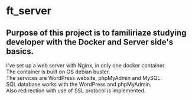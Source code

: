 # ft_server

## Purpose of this project is to familiriaze studying developer with the Docker and Server side's basics.

I've set up a web server with Nginx, in only one docker container. <br>
The container is built on OS debian buster. <br>
The services are WordPress website, phpMyAdmin and MySQL. <br>
SQL database works with the WordPress and phpMyAdmin. <br>
Also redirection with use of SSL protocol is implemented.
